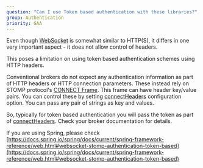 ```yaml
---
question: "Can I use Token based authentication with these libraries?"
group: Authentication
priority: GAA
---
```


Even though [WebSocket](https://developer.mozilla.org/en-US/docs/Web/API/WebSocket)
is somewhat similar to HTTP(S), it differs in one very important aspect - it
does not allow control of headers.

This poses a limitation on using token based authentication schemes using HTTP headers.

Conventional brokers do not expect any authentication information as part of
HTTP headers or HTTP connection parameters.
These instead rely on STOMP protocol's
[CONNECT Frame](https://stomp.github.io/stomp-specification-1.2.html#CONNECT_or_STOMP_Frame).
This frame can have header key/value pairs.
You can control these by setting
[connectHeaders](https://stomp-js.github.io/api-docs/latest/classes/Client.html#connectHeaders)
configuration option.
You can pass any pair of strings as key and values.

So, typically for token based authentication you will pass the token as part of
[connectHeaders](https://stomp-js.github.io/api-docs/latest/classes/Client.html#connectHeaders).
Check your broker documentation for details.

If you are using Spring, please check
[https://docs.spring.io/spring/docs/current/spring-framework-reference/web.html#websocket-stomp-authentication-token-based](https://docs.spring.io/spring/docs/current/spring-framework-reference/web.html#websocket-stomp-authentication-token-based)
